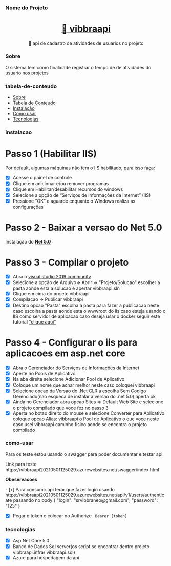 ### Nome do Projeto
<h1 align="center">
    <a href="https://vibbraapi20210501125029.azurewebsites.net/swagger/index.html">🔗 vibbraapi</a>
</h1>

<p align="center">🚀 api de cadastro de atividades de usuários no projeto</p>

### Sobre
<p>O sistema tem como finalidade registrar o tempo de de atividades do usuario nos projetos</p>

### tabela-de-conteudo
<!--ts-->
   * [Sobre](#Sobre)
   * [Tabela de Conteudo](#tabela-de-conteudo)
   * [Instalação](#instalacao)
   * [Como usar](#como-usar)
   * [Tecnologias](#tecnologias)
<!--te-->


### instalacao
<h1>Passo 1 (Habilitar IIS)</h1>
<p>Por default, algumas máquinas não tem o IIS habilitado, para isso faça:</p>

- [x] Acesse o painel de controle <br>
- [x] Clique em adicionar e/ou remover programas <br>
- [x] Clique em Habilitar/desabilitar recursos do windows <br>
- [x] Selecione a opção de “Serviços de Informações da Internet” (IIS) <br>
- [x] Pressione “OK” e aguarde enquanto o Windows realiza as configurações

<h1>Passo 2 - Baixar a versao do Net 5.0</h1>
<p>Instalação do <a href="https://dotnet.microsoft.com/download/dotnet/thank-you/sdk-5.0.202-windows-x64-installer"><b>Net 5.0</b></a></p>

<h1>Passo 3 - Compilar o projeto</h1>

- [x] Abra o <a href="https://visualstudio.microsoft.com/pt-br/thank-you-downloading-visual-studio/?sku=Community&rel=16">visual studio 2019 community</a> <br>
- [x] Selecione a opção de Arquivo=> Abrir => "Projeto/Solucao" escolher a pasta aonde esta a solucao e apertar vibbraapi.sln <br>
- [x] Clique em cima do projeto vibbraapi <br>
- [x] Compilacao => Publicar vibbraapi<br>
- [x] Destino opcao "Pasta" escolha a pasta para fazer a publicacao neste caso escolha a pasta aonde esta o wwwroot do iis caso esteja usando o IIS como servidor de aplicacao caso deseja usar o docker seguir este tutorial <a href="https://docs.microsoft.com/pt-br/visualstudio/containers/hosting-web-apps-in-docker?view=vs-2019">"clique aqui"</a>

<h1>Passo 4 - Configurar o iis para aplicacoes em asp.net core </h1>

- [x] Abra o Gerenciador do Serviços de Informações da Internet  <br>
- [x] Aperte no Pools de Aplicativo <br>
- [x] Na aba direita selecione Adicionar Pool de Aplicativo <br>
- [x] Coloque um nome que achar melhor neste caso coloquei vibbraapi <br>
- [x] Selecione opcao da Versao do .Net CLR a escolha  Sem Codigo Gerenciado(nao esqueca de instalar a versao do .net 5.0) aperta ok
- [x] Ainda no Gerenciador abra opcao Sites => Default Web Site e selecione o projeto compilado que voce fez no passo 3
- [x] Aperta no botao direito do mouse e selecione Converter para Aplicativo coloque opcao Alias: vibbraapi o  Pool de Aplicativo o que voce neste caso usei vibbraapi caminho fisico aonde se encontra o projeto compilado

### como-usar

<p>Para os teste estou usando o swagger para poder documentar e testar api</p>
Link para teste https://vibbraapi20210501125029.azurewebsites.net/swagger/index.html

<p><b>Obeservacoes</b></p>
- [x] Para consumir api terar que fazer login usando https://vibbraapi20210501125029.azurewebsites.net/api/v1/users/authenticate passando no body 
{
  "login": "srvibbraneo@gmail.com",
  "password": "123"
} <br>

- [x] Pegar o token e colocar no Authorize ` Bearer [token]`


### tecnologias

- [x] Asp.Net Core 5.0 <br>
- [x] Banco de Dados Sql server(os script se encontrar dentro projeto vibbraapi.infra/ vibbraapi.sql)<br>
- [x] Azure para hospedagem da api <br>
